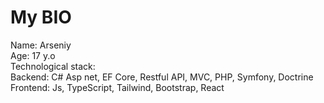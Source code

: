 # My BIO
Name: Arseniy <br/>
Age: 17 y.o <br/>
Technological stack: <br/>
  Backend: C# Asp net, EF Core, Restful API, MVC, PHP, Symfony, Doctrine <br/>
  Frontend: Js, TypeScript, Tailwind, Bootstrap, React <br/>
